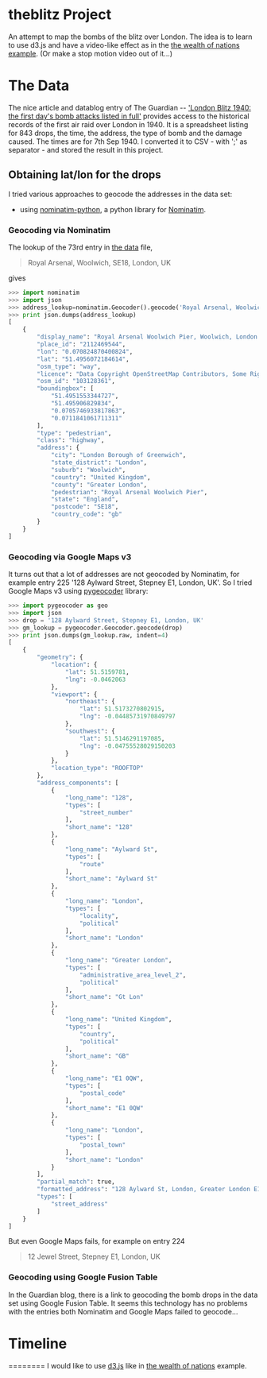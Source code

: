 # theblitz Project #
An attempt to map the bombs of the blitz over London.
The idea is to learn to use d3.js and have a video-like effect as in
the [the wealth of nations example][TWoN].
(Or make a stop motion video out of it...)

# The Data #
The nice article and datablog entry of The Guardian --
['London Blitz 1940: the first day's bomb attacks listed in full'][the first day of the London Blitz]
provides access to the historical records of the first air raid over London in 1940.
It is a spreadsheet listing for 843 drops, the time, the address, the type of
bomb and the damage caused.
The times are for 7th Sep 1940.
I converted it to CSV - with ';' as separator - and stored the result
in this project.

## Obtaining lat/lon for the drops ##
I tried various approaches to geocode the addresses in the data set:
* using [nominatim-python][], a python library for [Nominatim][].

### Geocoding via Nominatim ###
The lookup of the 73rd entry in [the data][] file, 

> Royal Arsenal, Woolwich, SE18, London, UK

gives

```python
>>> import nominatim
>>> import json
>>> address_lookup=nominatim.Geocoder().geocode('Royal Arsenal, Woolwich, SE18, London, UK')
>>> print json.dumps(address_lookup)
[
    {
        "display_name": "Royal Arsenal Woolwich Pier, Woolwich, London Borough of Greenwich, Greater London, London, England, SE18, United Kingdom", 
        "place_id": "2112469544", 
        "lon": "0.070824870400824", 
        "lat": "51.4956072184614", 
        "osm_type": "way", 
        "licence": "Data Copyright OpenStreetMap Contributors, Some Rights Reserved. CC-BY-SA 2.0.", 
        "osm_id": "103128361", 
        "boundingbox": [
            "51.4951553344727", 
            "51.495906829834", 
            "0.0705746933817863", 
            "0.0711841061711311"
        ], 
        "type": "pedestrian", 
        "class": "highway", 
        "address": {
            "city": "London Borough of Greenwich", 
            "state_district": "London", 
            "suburb": "Woolwich", 
            "country": "United Kingdom", 
            "county": "Greater London", 
            "pedestrian": "Royal Arsenal Woolwich Pier", 
            "state": "England", 
            "postcode": "SE18", 
            "country_code": "gb"
        }
    }
]
```

### Geocoding via Google Maps v3 ###
It turns out that a lot of addresses are not geocoded by Nominatim,
for example entry 225 '128 Aylward Street, Stepney E1, London, UK'.
So I tried Google Maps v3 using [pygeocoder][] library:
```python
>>> import pygeocoder as geo
>>> import json
>>> drop = '128 Aylward Street, Stepney E1, London, UK'
>>> gm_lookup = pygeocoder.Geocoder.geocode(drop)
>>> print json.dumps(gm_lookup.raw, indent=4)
[
    {
        "geometry": {
            "location": {
                "lat": 51.5159781, 
                "lng": -0.0462063
            }, 
            "viewport": {
                "northeast": {
                    "lat": 51.5173270802915, 
                    "lng": -0.04485731970849797
                }, 
                "southwest": {
                    "lat": 51.5146291197085, 
                    "lng": -0.04755528029150203
                }
            }, 
            "location_type": "ROOFTOP"
        }, 
        "address_components": [
            {
                "long_name": "128", 
                "types": [
                    "street_number"
                ], 
                "short_name": "128"
            }, 
            {
                "long_name": "Aylward St", 
                "types": [
                    "route"
                ], 
                "short_name": "Aylward St"
            }, 
            {
                "long_name": "London", 
                "types": [
                    "locality", 
                    "political"
                ], 
                "short_name": "London"
            }, 
            {
                "long_name": "Greater London", 
                "types": [
                    "administrative_area_level_2", 
                    "political"
                ], 
                "short_name": "Gt Lon"
            }, 
            {
                "long_name": "United Kingdom", 
                "types": [
                    "country", 
                    "political"
                ], 
                "short_name": "GB"
            }, 
            {
                "long_name": "E1 0QW", 
                "types": [
                    "postal_code"
                ], 
                "short_name": "E1 0QW"
            }, 
            {
                "long_name": "London", 
                "types": [
                    "postal_town"
                ], 
                "short_name": "London"
            }
        ], 
        "partial_match": true, 
        "formatted_address": "128 Aylward St, London, Greater London E1 0QW, UK", 
        "types": [
            "street_address"
        ]
    }
]
```

But even Google Maps fails, for example on entry 224
> 12 Jewel Street, Stepney E1, London, UK

### Geocoding using Google Fusion Table ###
In the Guardian blog, there is a link to geocoding the bomb drops in
the data set using Google Fusion Table. It seems this technology has
no problems with the entries both Nominatim and Google Maps failed to
geocode...


# Timeline #
========
I would like to use [d3.js][d3js] like in
[the wealth of nations][TWoN] example.



[the first day of the London Blitz]:
http://www.guardian.co.uk/news/datablog/2010/sep/06/london-blitz-bomb-map-september-7-1940
"The first day of the London Blitz"

[nominatim]: http://wiki.openstreetmap.org/wiki/Nominatim
"nominatim reverse geocoding"

[nominatim-python]:
https://github.com/agabel/python-nominatim
"nominatim "

[the data]:
<https://docs.google.com/spreadsheet/ccc?key=0AonYZs4MzlZbdGZyNDJtd0d0ZFhvRTBxOFAyMkRFeUE&hl=en#gid=0>
"the spreadsheet for the bombs of first day of London Blitz"

[pygeocoder]:
http://code.xster.net/pygeocoder
"pygeocoder"

[d3js]:
http://d3js.org/
"Data-Driven Documents javascript library"

[TWoN]:
http://bost.ocks.org/mike/nations/
"The Wealth of Nations "
